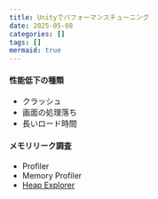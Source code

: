 ```yaml
---
title: Unityでパフォーマンスチューニング
date: 2025-05-08
categories: []
tags: []
mermaid: true
---
```




#### 性能低下の種類

- クラッシュ
- 画面の処理落ち
- 長いロード時間


#### メモリリーク調査

- Profiler
- Memory Profiler
- [Heap Explorer][Heap Explorer: repository]







<!-- Link -->

[Heap Explorer: repository]: https://github.com/pschraut/UnityHeapExplorer

